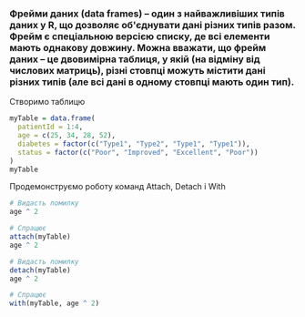 ### **Фрейми даних** (data frames) – один з найважливіших типів даних у R, що дозволяє об'єднувати дані різних типів разом. Фрейм є спеціальною версією списку, де всі елементи мають однакову довжину. Можна вважати, що фрейм даних – це двовимірна таблиця, у якій (на відміну від числових матриць), різні стовпці можуть містити дані різних типів (але всі дані в одному стовпці мають один тип).

Створимо таблицю
```r
myTable = data.frame(
  patientId = 1:4,
  age = c(25, 34, 28, 52),
  diabetes = factor(c("Type1", "Type2", "Type1", "Type1")),
  status = factor(c("Poor", "Improved", "Excellent", "Poor"))
)
myTable
```

Продемонструємо роботу команд Attach, Detach i With
```r
# Видасть помилку
age ^ 2

# Спрацює
attach(myTable)
age ^ 2

# Видасть помилку
detach(myTable)
age ^ 2

# Спрацює
with(myTable, age ^ 2)
```
